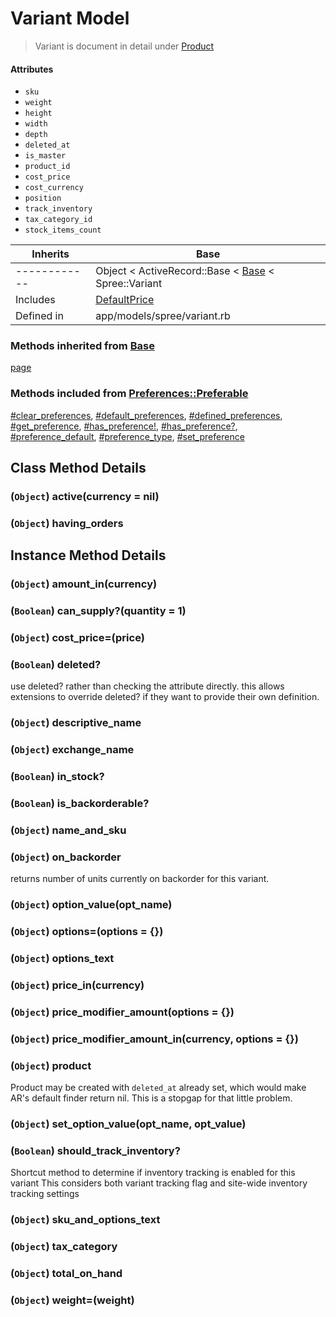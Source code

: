 # Variant Model

> Variant is document in detail under [Product](./Product)

#### Attributes
* `sku`
* `weight`
* `height`
* `width`
* `depth`
* `deleted_at`
* `is_master`
* `product_id`
* `cost_price`
* `cost_currency`
* `position`
* `track_inventory`
* `tax_category_id`
* `stock_items_count`


| Inherits   | Base                                                                               |
|------------|------------------------------------------------------------------------------------|
|------------|Object < ActiveRecord::Base < [Base][1] < Spree::Variant                            |
| Includes   | [DefaultPrice][2]                                                                  |
| Defined in | app/models/spree/variant.rb                                                        |


### Methods inherited from [Base][1]

[page][3]

### Methods included from [Preferences::Preferable][4]

[#clear_preferences][5], [#default_preferences][6], [#defined_preferences][7], [#get_preference][8], 
[#has_preference!][9], [#has_preference?][10], [#preference_default][11], [#preference_type][12], 
[#set_preference][13]

## Class Method Details

### (`Object`) **active**(currency = nil)

### (`Object`) **having_orders**

## Instance Method Details

### (`Object`) **amount_in**(currency)

### (`Boolean`) **can_supply?**(quantity = 1)

### (`Object`) **cost_price=**(price)

### (`Boolean`) **deleted?**
use deleted? rather than checking the attribute directly. this allows extensions to override deleted? 
if they want to provide their own definition.

### (`Object`) **descriptive_name**

### (`Object`) **exchange_name**

### (`Boolean`) **in_stock?**

### (`Boolean`) **is_backorderable?**

### (`Object`) **name_and_sku**

### (`Object`) **on_backorder**
returns number of units currently on backorder for this variant.

### (`Object`) **option_value**(opt_name)

### (`Object`) **options=**(options = {})

### (`Object`) **options_text**

### (`Object`) **price_in**(currency)

### (`Object`) **price_modifier_amount**(options = {})

### (`Object`) **price_modifier_amount_in**(currency, options = {})

### (`Object`) **product**
Product may be created with `deleted_at` already set, which would make AR's default finder return 
nil. 
This is a stopgap for that little problem.

### (`Object`) **set_option_value**(opt_name, opt_value)

### (`Boolean`) **should_track_inventory?**
Shortcut method to determine if inventory tracking is enabled for this variant This considers both 
variant tracking flag and site-wide inventory tracking settings

### (`Object`) **sku_and_options_text**

### (`Object`) **tax_category**

### (`Object`) **total_on_hand**

### (`Object`) **weight=**(weight)

[1]: Base.html "Spree::Base (class)"
[2]: DefaultPrice.html "Spree::DefaultPrice (module)"
[3]: Base.html#page-class_method "Spree::Base.page (method)"
[4]: Preferences/Preferable.html "Spree::Preferences::Preferable (module)"
[5]: Preferences/Preferable.html#clear_preferences-instance_method "Spree::Preferences::Preferable#clear_preferences (method)"
[6]: Preferences/Preferable.html#default_preferences-instance_method "Spree::Preferences::Preferable#default_preferences (method)"
[7]: Preferences/Preferable.html#defined_preferences-instance_method "Spree::Preferences::Preferable#defined_preferences (method)"
[8]: Preferences/Preferable.html#get_preference-instance_method "Spree::Preferences::Preferable#get_preference (method)"
[9]: Preferences/Preferable.html#has_preference%21-instance_method "Spree::Preferences::Preferable#has_preference! (method)"
[10]: Preferences/Preferable.html#has_preference%3F-instance_method "Spree::Preferences::Preferable#has_preference? (method)"
[11]: Preferences/Preferable.html#preference_default-instance_method "Spree::Preferences::Preferable#preference_default (method)"
[12]: Preferences/Preferable.html#preference_type-instance_method "Spree::Preferences::Preferable#preference_type (method)"
[13]: Preferences/Preferable.html#set_preference-instance_method "Spree::Preferences::Preferable#set_preference (method)"
